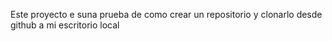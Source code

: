 Este proyecto e suna prueba de como crear un repositorio y clonarlo desde github a mi escritorio local
